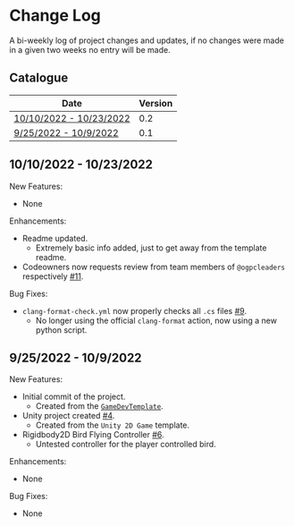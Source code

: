 # Change Log

A bi-weekly log of project changes and updates, if no changes were made in a given two weeks no entry will be made.

## Catalogue

| Date | Version |
| - | - |
| [10/10/2022 - 10/23/2022](#10102022---10232022) | 0.2 |
| [9/25/2022 - 10/9/2022](#9252022---1092022) | 0.1 |

## 10/10/2022 - 10/23/2022

New Features:

- None

Enhancements:

- Readme updated.
  - Extremely basic info added, just to get away from the template readme.
- Codeowners now requests review from team members of `@ogpcleaders` respectively [#11](https://github.com/TigardHighGDC/GameDevTemplate/pull/11).

Bug Fixes:

- `clang-format-check.yml` now properly checks all `.cs` files [#9](https://github.com/TigardHighGDC/GameDevTemplate/pull/9).
  - No longer using the official `clang-format` action, now using a new python script.

## 9/25/2022 - 10/9/2022

New Features:

- Initial commit of the project.
  - Created from the [`GameDevTemplate`](https://github.com/TigardHighGDC/GameDevTemplate).
- Unity project created [#4](https://github.com/TigardHighGDC/FlappyBird/pull/4).
  - Created from the `Unity 2D Game` template.
- Rigidbody2D Bird Flying Controller [#6](https://github.com/TigardHighGDC/FlappyBird/pull/6).
  - Untested controller for the player controlled bird.

Enhancements:

- None

Bug Fixes:

- None
